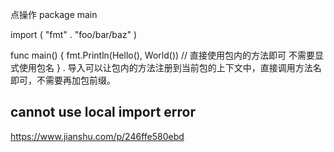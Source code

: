 点操作
package main

import (
    "fmt"
    . "foo/bar/baz"
)

func main() {
    fmt.Println(Hello(), World()) // 直接使用包内的方法即可 不需要显式使用包名
}
. 导入可以让包内的方法注册到当前包的上下文中，直接调用方法名即可，不需要再加包前缀。


## cannot use local import error

https://www.jianshu.com/p/246ffe580ebd